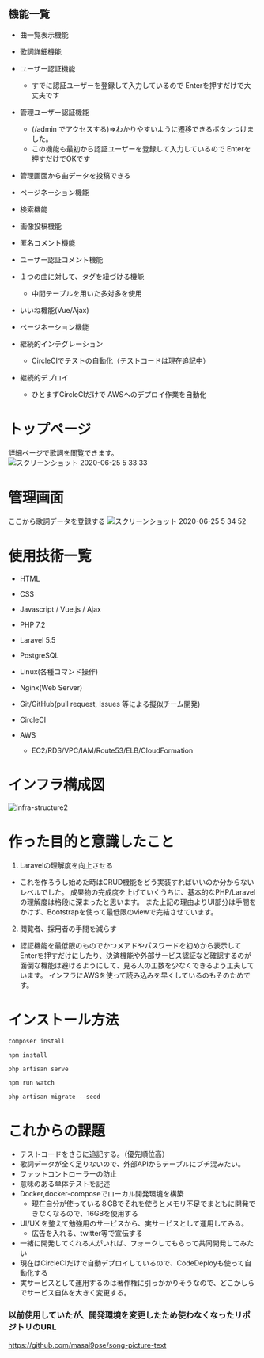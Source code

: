 ## 機能一覧
- 曲一覧表示機能

- 歌詞詳細機能

- ユーザー認証機能
  - すでに認証ユーザーを登録して入力しているので Enterを押すだけで大丈夫です
 
- 管理ユーザー認証機能
  - (/admin でアクセスする)=>わかりやすいように遷移できるボタンつけました。
  - この機能も最初から認証ユーザーを登録して入力しているので Enterを押すだけでOKです
  
- 管理画面から曲データを投稿できる

- ページネーション機能

- 検索機能

- 画像投稿機能

- 匿名コメント機能

- ユーザー認証コメント機能

- １つの曲に対して、タグを紐づける機能
  - 中間テーブルを用いた多対多を使用
  
- いいね機能(Vue/Ajax)

- ページネーション機能

- 継続的インテグレーション
  - CircleCIでテストの自動化（テストコードは現在追記中）
 
- 継続的デプロイ
  - ひとまずCircleCIだけで AWSへのデプロイ作業を自動化

# トップページ
詳細ページで歌詞を閲覧できます。
![スクリーンショット 2020-06-25 5 33 33](https://user-images.githubusercontent.com/51937772/85625242-187ea200-b6a6-11ea-914e-f7054c18d92c.png)

# 管理画面
ここから歌詞データを登録する
![スクリーンショット 2020-06-25 5 34 52](https://user-images.githubusercontent.com/51937772/85625345-48c64080-b6a6-11ea-94d7-a8f7d3295b8b.png)

# 使用技術一覧

* HTML

+ CSS

- Javascript / Vue.js / Ajax

* PHP 7.2 

+ Laravel 5.5

- PostgreSQL

- Linux(各種コマンド操作)

- Nginx(Web Server)

- Git/GitHub(pull request, Issues 等による擬似チーム開発)

-  CircleCI

- AWS 
  - EC2/RDS/VPC/IAM/Route53/ELB/CloudFormation

# インフラ構成図

![infra-structure2](https://user-images.githubusercontent.com/51937772/87854452-1a5a1f00-c94d-11ea-99a8-9bf43b9f2ad8.png)


# 作った目的と意識したこと
1. Laravelの理解度を向上させる

- これを作ろうし始めた時はCRUD機能をどう実装すればいいのか分からないレベルでした。
成果物の完成度を上げていくうちに、基本的なPHP/Laravelの理解度は格段に深まったと思います。
また上記の理由よりUI部分は手間をかけず、Bootstrapを使って最低限のviewで完結させています。

2. 閲覧者、採用者の手間を減らす

- 認証機能を最低限のものでかつメアドやパスワードを初めから表示してEnterを押すだけにしたり、決済機能や外部サービス認証など確認するのが面倒な機能は避けるようにして、見る人の工数を少なくできるよう工夫しています。
インフラにAWSを使って読み込みを早くしているのもそのためです。

# インストール方法

```
composer install

npm install

php artisan serve

npm run watch

php artisan migrate --seed
```

# これからの課題
- テストコードをさらに追記する。（優先順位高）
- 歌詞データが全く足りないので、外部APIからテーブルにブチ混みたい。
- ファットコントローラーの防止
- 意味のある単体テストを記述
- Docker,docker-composeでローカル開発環境を構築
  - 現在自分が使っている８GBでそれを使うとメモリ不足でまともに開発できなくなるので、16GBを使用する
- UI/UX を整えて勉強用のサービスから、実サービスとして運用してみる。
  -  広告を入れる、twitter等で宣伝する
- 一緒に開発してくれる人がいれば、フォークしてもらって共同開発してみたい
- 現在はCircleCIだけで自動デプロイしているので、CodeDeployも使って自動化する
- 実サービスとして運用するのは著作権に引っかかりそうなので、どこかしらでサービス自体を大きく変更する。

### 以前使用していたが、開発環境を変更したため使わなくなったリポジトリのURL
https://github.com/masal9pse/song-picture-text
